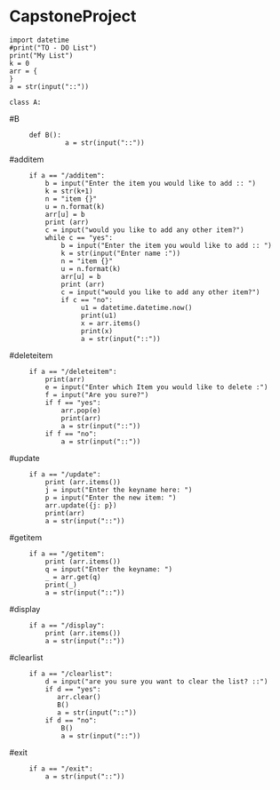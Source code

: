# CapstoneProject
   
    import datetime
    #print("TO - DO List")
    print("My List")
    k = 0
    arr = {
    }  
    a = str(input("::"))

    class A:
    
#B
    
         def B():
                  a = str(input("::"))

#additem            

         if a == "/additem":
             b = input("Enter the item you would like to add :: ") 
             k = str(k+1)
             n = "item {}"
             u = n.format(k)
             arr[u] = b
             print (arr) 
             c = input("would you like to add any other item?")
             while c == "yes":
                 b = input("Enter the item you would like to add :: ") 
                 k = str(input("Enter name :"))
                 n = "item {}"
                 u = n.format(k)
                 arr[u] = b
                 print (arr) 
                 c = input("would you like to add any other item?")
                 if c == "no":
                      u1 = datetime.datetime.now()
                      print(u1)
                      x = arr.items()
                      print(x)
                      a = str(input("::"))
                 
#deleteitem            

         if a == "/deleteitem":
             print(arr)
             e = input("Enter which Item you would like to delete :")
             f = input("Are you sure?")
             if f == "yes":
                 arr.pop(e)
                 print(arr)
                 a = str(input("::"))
             if f == "no":
                 a = str(input("::"))

#update

         if a == "/update":
             print (arr.items())
             j = input("Enter the keyname here: ")
             p = input("Enter the new item: ")
             arr.update({j: p})
             print(arr)
             a = str(input("::"))

#getitem         

         if a == "/getitem":
             print (arr.items())
             q = input("Enter the keyname: ")
             _ = arr.get(q)
             print(_)
             a = str(input("::"))

#display

         if a == "/display":
             print (arr.items())
             a = str(input("::"))

#clearlist

         if a == "/clearlist":
             d = input("are you sure you want to clear the list? ::")
             if d == "yes":
                arr.clear()
                B()
                a = str(input("::"))
             if d == "no":
                 B()
                 a = str(input("::"))
                 
#exit

         if a == "/exit":
             a = str(input("::"))
